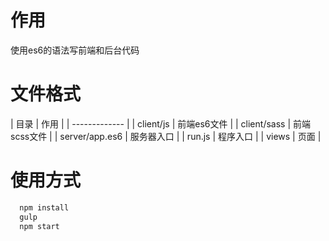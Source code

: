 # 作用

使用es6的语法写前端和后台代码

# 文件格式

| 目录   | 作用   |
| ------------- |
| client/js | 前端es6文件 |
| client/sass | 前端scss文件 |
| server/app.es6 | 服务器入口 |
| run.js | 程序入口 |
| views | 页面 |


# 使用方式

```bash
  npm install
  gulp
  npm start
```
